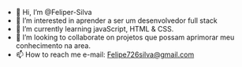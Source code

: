 - 👋 Hi, I’m @Feliper-Silva
- 👀 I’m interested in aprender a ser um desenvolvedor full stack
- 🌱 I’m currently learning  javaScript, HTML & CSS.
- 💞️ I’m looking to collaborate on  projetos que possam aprimorar meu conhecimento na area.
- 📫 How to reach me  e-mail: Felipe726silva@gmail.com 

<!---
Feliper-Silva/Feliper-Silva is a ✨ special ✨ repository because its `README.md` (this file) appears on your GitHub profile.
You can click the Preview link to take a look at your changes.
--->
